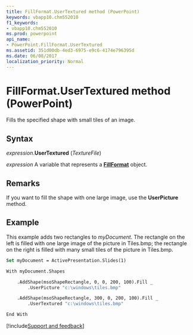 ```yaml
---
title: FillFormat.UserTextured method (PowerPoint)
keywords: vbapp10.chm552010
f1_keywords:
- vbapp10.chm552010
ms.prod: powerpoint
api_name:
- PowerPoint.FillFormat.UserTextured
ms.assetid: 351d00db-4ed3-6975-e9c6-4174e796395d
ms.date: 06/08/2017
localization_priority: Normal
---
```



# FillFormat.UserTextured method (PowerPoint)

Fills the specified shape with small tiles of an image. 


## Syntax

_expression_.**UserTextured** (_TextureFile_)

_expression_ A variable that represents a **[FillFormat](powerpoint.fillformat.md)** object.


## Remarks

If you want to fill the shape with one large image, use the **UserPicture** method.


## Example

This example adds two rectangles to _myDocument_. The rectangle on the left is filled with one large image of the picture in Tiles.bmp; the rectangle on the right is filled with many small tiles of the picture in Tiles.bmp.

```vb
Set myDocument = ActivePresentation.Slides(1)

With myDocument.Shapes

    .AddShape(msoShapeRectangle, 0, 0, 200, 100).Fill _
        .UserPicture "c:\windows\tiles.bmp"

    .AddShape(msoShapeRectangle, 300, 0, 200, 100).Fill _
        .UserTextured "c:\windows\tiles.bmp"

End With
```




[!include[Support and feedback](~/includes/feedback-boilerplate.md)]